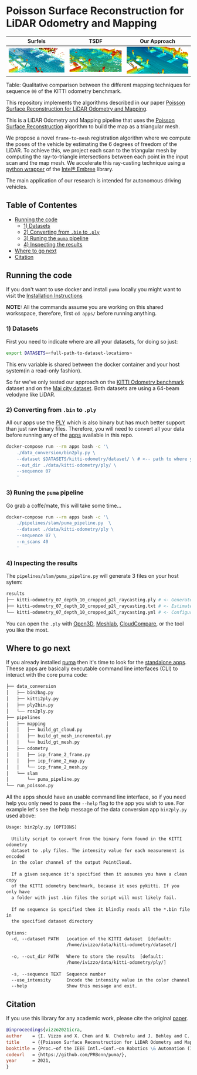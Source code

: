 # Poisson Surface Reconstruction for LiDAR Odometry and Mapping <!-- omit in toc -->

|        Surfels         |          TSDF          |      Our Approach      |
| :--------------------: | :--------------------: | :--------------------: |
| ![suma](pics/suma.png) | ![tsdf](pics/tsdf.png) | ![puma](pics/puma.png) |

Table: Qualitative comparison between the different mapping techniques for
sequence `00` of the KITTI odometry benchmark.

This repository implements the algorithms described in our paper [Poisson
Surface Reconstruction for LiDAR Odometry and Mapping][paper].

This is a LiDAR Odometry and Mapping pipeline that uses the [Poisson Surface
Reconstruction][psr] algorithm to build the map as a triangular mesh.

We propose a novel `frame-to-mesh` registration algorithm where we compute
the poses of the vehicle by estimating the 6 degrees of freedom of the LiDAR.
To achieve this, we project each scan to the triangular mesh by computing the
ray-to-triangle intersections between each point in the input scan and the
map mesh. We accelerate this ray-casting technique using a [python
wrapper][pyembree] of the [Intel® Embree][embree] library.

The main application of our research is intended for autonomous driving vehicles.

## Table of Contentes <!-- omit in toc -->

- [Running the code](#running-the-code)
  - [1) Datasets](#1-datasets)
  - [2) Converting from `.bin` to `.ply`](#2-converting-from-bin-to-ply)
  - [3) Runing the `puma` pipeline](#3-runing-the-puma-pipeline)
  - [4) Inspecting the results](#4-inspecting-the-results)
- [Where to go next](#where-to-go-next)
- [Citation](#citation)

## Running the code

If you don't want to use docker and install `puma` locally you might want to
visit the [Installation Instructions](./INSTALL.md)

**NOTE:** All the commands assume you are working on this shared worksspace,
therefore, first `cd apps/` before running anything.

### 1) Datasets

First you need to indicate where are all your datasets, for doing so just:

```sh
export DATASETS=<full-path-to-dataset-locations>
```

This env variable is shared between the docker container and your host
system(in a read-only fashion).

So far we've only tested our approach on the [KITTI Odometry
benchmark][kitti] dataset and on the [Mai city dataset][mai-city]. Both
datasets are using a 64-beam velodyne like LiDAR.

### 2) Converting from `.bin` to `.ply`

All our apps use the [PLY][ply] which is also binary but has much
better support than just raw binary files. Therefore, you will need to
convert all your data before running any of the [apps](./apps/) available in
this repo.

```sh
docker-compose run --rm apps bash -c '\
    ./data_conversion/bin2ply.py \
    --dataset $DATASETS/kitti-odometry/dataset/ \ # <-- path to where you have the kitti dataset
    --out_dir ./data/kitti-odometry/ply/ \
    --sequence 07
    '
```

### 3) Runing the `puma` pipeline

Go grab a coffe/mate, this will take some time...

```sh
docker-compose run --rm apps bash -c '\
    ./pipelines/slam/puma_pipeline.py  \
    --dataset ./data/kitti-odometry/ply \
    --sequence 07 \
    --n_scans 40
    '
```

### 4) Inspecting the results

The `pipelines/slam/puma_pipeline.py` will generate 3 files on your host sytem:

```sh
results
├── kitti-odometry_07_depth_10_cropped_p2l_raycasting.ply # <- Generated Model
├── kitti-odometry_07_depth_10_cropped_p2l_raycasting.txt # <- Estimated poses
└── kitti-odometry_07_depth_10_cropped_p2l_raycasting.yml # <- Configuration
```

You can open the `.ply` with [Open3D][open3d], [Meshlab][meshlab],
[CloudCompare][cloudcompare], or the tool you like the most.

## Where to go next

If you already installed [puma](./INSTALL.md) then it's time to look for the
[standalone apps](./apps/). Theese apps are basically executable command line
interfaces (CLI) to interact with the core puma code:

```sh
├── data_conversion
│   ├── bin2bag.py
│   ├── kitti2ply.py
│   ├── ply2bin.py
│   └── ros2ply.py
├── pipelines
│   ├── mapping
│   │   ├── build_gt_cloud.py
│   │   ├── build_gt_mesh_incremental.py
│   │   └── build_gt_mesh.py
│   ├── odometry
│   │   ├── icp_frame_2_frame.py
│   │   ├── icp_frame_2_map.py
│   │   └── icp_frame_2_mesh.py
│   └── slam
│       └── puma_pipeline.py
└── run_poisson.py
```

All the apps should have an usable command line interface, so if you need
help you only need to pass the `--help` flag to the app you wish to use. For
example let's see the help message of the data conversion app `bin2ply.py`
used above:

```text
Usage: bin2ply.py [OPTIONS]

  Utility script to convert from the binary form found in the KITTI odometry
  dataset to .ply files. The intensity value for each measurement is encoded
  in the color channel of the output PointCloud.

  If a given sequence it's specified then it assumes you have a clean copy
  of the KITTI odometry benchmark, because it uses pykitti. If you only have
  a folder with just .bin files the script will most likely fail.

  If no sequence is specified then it blindly reads all the *.bin file in
  the specified dataset directory

Options:
  -d, --dataset PATH   Location of the KITTI dataset  [default:
                       /home/ivizzo/data/kitti-odometry/dataset/]

  -o, --out_dir PATH   Where to store the results  [default:
                       /home/ivizzo/data/kitti-odometry/ply/]

  -s, --sequence TEXT  Sequence number
  --use_intensity      Encode the intensity value in the color channel
  --help               Show this message and exit.
```

## Citation

If you use this library for any academic work, please cite the original [paper][paper].

```bibtex
@inproceedings{vizzo2021icra,
author    = {I. Vizzo and X. Chen and N. Chebrolu and J. Behley and C. Stachniss},
title     = {{Poisson Surface Reconstruction for LiDAR Odometry and Mapping}},
booktitle = {Proc.~of the IEEE Intl.~Conf.~on Robotics \& Automation (ICRA)},
codeurl   = {https://github.com/PRBonn/puma/},
year      = 2021,
}
```

<!-- References -->

[kitti]: http://www.cvlibs.net/datasets/kitti/eval_odometry.php
[mai-city]: https://www.ipb.uni-bonn.de/data/mai-city-dataset/
[ply]: https://en.wikipedia.org/wiki/PLY_(file_format)
[paper]: http://www.ipb.uni-bonn.de/wp-content/papercite-data/pdf/vizzo2021icra.pdf
[psr]: http://sites.fas.harvard.edu/~cs277/papers/poissonrecon.pdf
[pyembree]: https://github.com/scopatz/pyembree
[embree]: https://www.embree.org/
[gicp]: https://github.com/nachovizzo/Open3D/tree/nacho/generalized_icp
[open3d]: http://www.open3d.org/
[meshlab]: https://www.meshlab.net/
[cloudcompare]: https://www.danielgm.net/cc/
